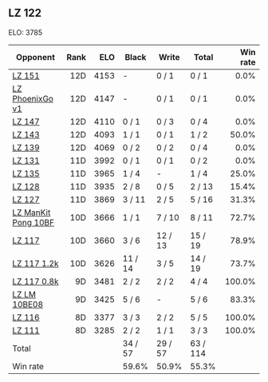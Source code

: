 ## LZ 122 ##

ELO: 3785

Opponent | Rank | ELO | Black | Write | Total | Win rate
---------|-----:|----:|-------|-------|-------|-------:
[LZ 151](LZ%20151.md) | 12D | 4153 | - | 0 / 1 | 0 / 1 | 0.0%
[LZ PhoenixGo v1](LZ%20PhoenixGo%20v1.md) | 12D | 4147 | - | 0 / 1 | 0 / 1 | 0.0%
[LZ 147](LZ%20147.md) | 12D | 4110 | 0 / 1 | 0 / 3 | 0 / 4 | 0.0%
[LZ 143](LZ%20143.md) | 12D | 4093 | 1 / 1 | 0 / 1 | 1 / 2 | 50.0%
[LZ 139](LZ%20139.md) | 12D | 4069 | 0 / 2 | 0 / 2 | 0 / 4 | 0.0%
[LZ 131](LZ%20131.md) | 11D | 3992 | 0 / 1 | 0 / 1 | 0 / 2 | 0.0%
[LZ 135](LZ%20135.md) | 11D | 3965 | 1 / 4 | - | 1 / 4 | 25.0%
[LZ 128](LZ%20128.md) | 11D | 3935 | 2 / 8 | 0 / 5 | 2 / 13 | 15.4%
[LZ 127](LZ%20127.md) | 11D | 3869 | 3 / 11 | 2 / 5 | 5 / 16 | 31.3%
[LZ ManKit Pong 10BF](LZ%20ManKit%20Pong%2010BF.md) | 10D | 3666 | 1 / 1 | 7 / 10 | 8 / 11 | 72.7%
[LZ 117](LZ%20117.md) | 10D | 3660 | 3 / 6 | 12 / 13 | 15 / 19 | 78.9%
[LZ 117 1.2k](LZ%20117%201.2k.md) | 10D | 3626 | 11 / 14 | 3 / 5 | 14 / 19 | 73.7%
[LZ 117 0.8k](LZ%20117%200.8k.md) | 9D | 3481 | 2 / 2 | 2 / 2 | 4 / 4 | 100.0%
[LZ LM 10BE08](LZ%20LM%2010BE08.md) | 9D | 3425 | 5 / 6 | - | 5 / 6 | 83.3%
[LZ 116](LZ%20116.md) | 8D | 3377 | 3 / 3 | 2 / 2 | 5 / 5 | 100.0%
[LZ 111](LZ%20111.md) | 8D | 3285 | 2 / 2 | 1 / 1 | 3 / 3 | 100.0%
Total | | | 34 / 57 | 29 / 57 | 63 / 114 | 
Win rate| | | 59.6% | 50.9% | 55.3% | 
